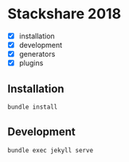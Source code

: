 # Stackshare 2018

- [x] installation
- [x] development
- [x] generators
- [x] plugins

## Installation

```bash
bundle install
```

## Development

```bash
bundle exec jekyll serve
```